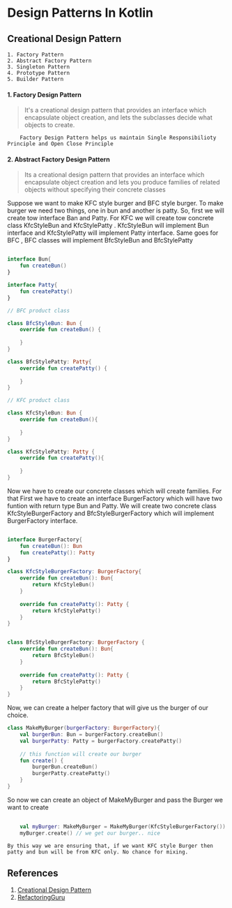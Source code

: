 # Design Patterns In Kotlin


## Creational Design Pattern
    1. Factory Pattern
    2. Abstract Factory Pattern
    3. Singleton Pattern
    4. Prototype Pattern
    5. Builder Pattern
    
    
#### 1. Factory Design Pattern

> It's a creational design pattern that provides an interface which encapsulate object creation, and lets the subclasses decide what
objects to create. 

```
    Factory Design Pattern helps us maintain Single Responsibilioty Principle and Open Close Principle
```

#### 2. Abstract Factory Design Pattern

> Its a creational design pattern that provides an interface which encapsulate object creation and lets you produce families
of related objects without specifying their concrete classes



Suppose we want to make KFC style burger and BFC style burger. To make burger we need two things, one in bun and another is patty. 
So, first we will create tow interface Ban and Patty. For KFC we will create tow concrete class KfcStyleBun and KfcStylePatty . KfcStyleBun will implement Bun interface and 
KfcStylePatty will implement Patty interface. Same goes for BFC , BFC classes will implement BfcStyleBun and BfcStylePatty

```kotlin

interface Bun{
    fun createBun()
}

interface Patty{
    fun createPatty()
}

// BFC product class

class BfcStyleBun: Bun {
    override fun createBun() {
        
    }
}

class BfcStylePatty: Patty{
    override fun createPatty() {
        
    }
}

// KFC product class

class KfcStyleBun: Bun {
    override fun createBun(){
    
    }
}

class KfcStylePatty: Patty {
    override fun createPatty(){
    
    }
}

```

Now we have to create our concrete classes which will create families. For that First we have to create an interface BurgerFactory which will have two funtion with return type
Bun and Patty. We will create two concrete class KfcStyleBurgerFactory and BfcStyleBurgerFactory which will implement
BurgerFactory interface.

```kotlin

interface BurgerFactory{
    fun createBun(): Bun
    fun createPatty(): Patty
}

class KfcStyleBurgerFactory: BurgerFactory{
    override fun createBun(): Bun{
        return KfcStyleBun()
    }
    
    override fun createPatty(): Patty {
        return kfcStylePatty()
    }
}


class BfcStyleBurgerFactory: BurgerFactory {
    override fun createBun(): Bun{
        return BfcStyleBun()
    }
    
    override fun createPatty(): Patty {
        return BfcStylePatty()
    }
}

```

Now, we can create a helper factory that will give us the burger of our choice. 

```kotlin
class MakeMyBurger(burgerFactory: BurgerFactory){
    val burgerBun: Bun = burgerFactory.createBun()
    val burgerPatty: Patty = burgerFactory.createPatty()
    
    // this function will create our burger
    fun create() {
        burgerBun.createBun()
        burgerPatty.createPatty()
    }
}
```

So now we can create an object of MakeMyBurger and pass the Burger we want to create

```kotlin
    
    val myBurger: MakeMyBurger = MakeMyBurger(KfcStyleBurgerFactory())
    myBurger.create() // we get our burger.. nice

```


```
By this way we are ensuring that, if we want KFC style Burger then patty and bun will be from KFC only. No chance for mixing.
```





## References

1. [Creational Design Pattern](https://www.youtube.com/playlist?list=PLn05u4nMKcB-1BSfb3L-09hkcSgNZHrv7)
2. [RefactoringGuru](https://refactoring.guru/design-patterns)